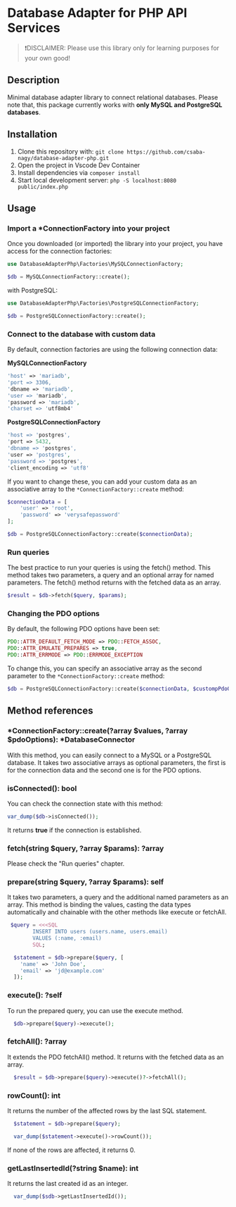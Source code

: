 # Database Adapter for PHP API Services

>❗DISCLAIMER: Please use this library only for learning purposes for your own good!

## Description
Minimal database adapter library to connect relational databases.
Please note that, this package currently works with **only MySQL and PostgreSQL databases**.

## Installation
1. Clone this repository with: `git clone https://github.com/csaba-nagy/database-adapter-php.git`
2. Open the project in Vscode Dev Container
3. Install dependencies via `composer install`
4. Start local development server: `php -S localhost:8080 public/index.php`

## Usage

### Import a *ConnectionFactory into your project
Once you downloaded (or imported) the library into your project, you have access for the connection factories:

```php
use DatabaseAdapterPhp\Factories\MySQLConnectionFactory;

$db = MySQLConnectionFactory::create();

```

with PostgreSQL:

```php
use DatabaseAdapterPhp\Factories\PostgreSQLConnectionFactory;

$db = PostgreSQLConnectionFactory::create();

```
### Connect to the database with custom data
By default, connection factories are using the following connection data:

**MySQLConnectionFactory**
```  php
'host' => 'mariadb',
'port => 3306,
'dbname => 'mariadb',
'user => 'mariadb',
'password => 'mariadb',
'charset => 'utf8mb4'
```

**PostgreSQLConnectionFactory**
```php
'host => 'postgres',
'port => 5432,
'dbname => 'postgres',
'user => 'postgres',
'password => 'postgres',
'client_encoding => 'utf8'
```

If you want to change these, you can add your custom data as an associative array to the `*ConnectionFactory::create` method:

```php
$connectionData = [
    'user' => 'root',
    'password' => 'verysafepassword'
];

$db = PostgreSQLConnectionFactory::create($connectionData);

```

### Run queries
The best practice to run your queries is using the fetch() method.
This method takes two parameters, a query and an optional array for named parameters.
The fetch() method returns with the fetched data as an array.

```php
$result = $db->fetch($query, $params);
```

### Changing the PDO options
By default, the following PDO options have been set:
```php
PDO::ATTR_DEFAULT_FETCH_MODE => PDO::FETCH_ASSOC,
PDO::ATTR_EMULATE_PREPARES => true,
PDO::ATTR_ERRMODE => PDO::ERRMODE_EXCEPTION
```
To change this, you can specify an associative array as the second parameter to the `*ConnectionFactory::create` method:

```php
$db = PostgreSQLConnectionFactory::create($connectionData, $custompPdoOptions);
```

## Method references

### *ConnectionFactory::create(?array $values, ?array $pdoOptions): *DatabaseConnector
With this method, you can easily connect to a MySQL or a PostgreSQL database.
It takes two associative arrays as optional parameters, the first is for the connection data and the second one is for the PDO options.

### isConnected(): bool
You can check the connection state with this method:

```php
var_dump($db->isConnected());
```

It returns **true** if the connection is established.

### fetch(string $query, ?array $params): ?array
Please check the "Run queries" chapter.

### prepare(string $query, ?array $params): self
It takes two parameters, a query and the additional named parameters as an array. This method is binding the values, casting the data types automatically and chainable with the other methods like execute or fetchAll.

```php
 $query = <<<SQL
        INSERT INTO users (users.name, users.email)
        VALUES (:name, :email)
        SQL;

  $statement = $db->prepare($query, [
    'name' => 'John Doe',
    'email' => 'jd@example.com'
  ]);
```

### execute(): ?self
To run the prepared query, you can use the execute method.
```php
  $db->prepare($query)->execute();
```

### fetchAll(): ?array
It extends the PDO fetchAll() method. It returns with the fetched data as an array.

```php
  $result = $db->prepare($query)->execute()?->fetchAll();

```

### rowCount(): int
It returns the number of the affected rows by the last SQL statement.
```php
  $statement = $db->prepare($query);

  var_dump($statement->execute()->rowCount());

```

If none of the rows are affected, it returns 0.

### getLastInsertedId(?string $name): int
It returns the last created id as an integer.

```php
  var_dump($sdb->getLastInsertedId());

  ```
